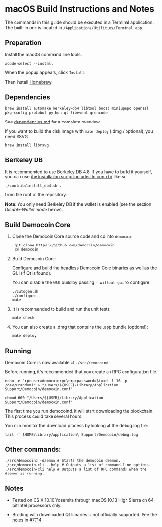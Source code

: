 macOS Build Instructions and Notes
====================================
The commands in this guide should be executed in a Terminal application.
The built-in one is located in `/Applications/Utilities/Terminal.app`.

Preparation
-----------
Install the macOS command line tools:

`xcode-select --install`

When the popup appears, click `Install`.

Then install [Homebrew](https://brew.sh).

Dependencies
----------------------

    brew install automake berkeley-db4 libtool boost miniupnpc openssl pkg-config protobuf python qt libevent qrencode

See [dependencies.md](dependencies.md) for a complete overview.

If you want to build the disk image with `make deploy` (.dmg / optional), you need RSVG

    brew install librsvg

Berkeley DB
-----------
It is recommended to use Berkeley DB 4.8. If you have to build it yourself,
you can use [the installation script included in contrib/](/contrib/install_db4.sh)
like so

```shell
./contrib/install_db4.sh .
```

from the root of the repository.

**Note**: You only need Berkeley DB if the wallet is enabled (see the section *Disable-Wallet mode* below).

Build Democoin Core
------------------------

1. Clone the Democoin Core source code and cd into `democoin`

        git clone https://github.com/democoin/democoin
        cd democoin

2.  Build Democoin Core:

    Configure and build the headless Democoin Core binaries as well as the GUI (if Qt is found).

    You can disable the GUI build by passing `--without-gui` to configure.

        ./autogen.sh
        ./configure
        make

3.  It is recommended to build and run the unit tests:

        make check

4.  You can also create a .dmg that contains the .app bundle (optional):

        make deploy

Running
-------

Democoin Core is now available at `./src/democoind`

Before running, it's recommended that you create an RPC configuration file.

    echo -e "rpcuser=democoinrpc\nrpcpassword=$(xxd -l 16 -p /dev/urandom)" > "/Users/${USER}/Library/Application Support/Democoin/democoin.conf"

    chmod 600 "/Users/${USER}/Library/Application Support/Democoin/democoin.conf"

The first time you run democoind, it will start downloading the blockchain. This process could take several hours.

You can monitor the download process by looking at the debug.log file:

    tail -f $HOME/Library/Application\ Support/Democoin/debug.log

Other commands:
-------

    ./src/democoind -daemon # Starts the democoin daemon.
    ./src/democoin-cli --help # Outputs a list of command-line options.
    ./src/democoin-cli help # Outputs a list of RPC commands when the daemon is running.

Notes
-----

* Tested on OS X 10.10 Yosemite through macOS 10.13 High Sierra on 64-bit Intel processors only.

* Building with downloaded Qt binaries is not officially supported. See the notes in [#7714](https://github.com/democoin/democoin/issues/7714)
